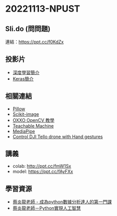 # 20221113-NPUST

## Sli.do (問問題)

連結：https://ppt.cc/f0KdZx

## 投影片

* [深度學習簡介](https://ppt.cc/fJTKax)
* [Keras簡介](https://ppt.cc/fQlLqx)

## 相關連結

* [Pillow](https://pillow.readthedocs.io/en/stable/)
* [Scikit-image](https://scikit-image.org/)
* [OXXO OpenCV 教學](https://steam.oxxostudio.tw/category/python/ai/opencv.html)
* [Teachable Machine](https://teachablemachine.withgoogle.com/)
* [MediaPipe](https://google.github.io/mediapipe/)
* [Control DJI Tello drone with Hand gestures](https://towardsdatascience.com/control-dji-tello-drone-with-hand-gestures-b76bd1d4644f)

## 講義

* colab: http://ppt.cc/fmW1Sx
* model: https://ppt.cc/fAyFXx

## 學習資源

* [蔡炎龍老師 - 成為python數據分析達人的第一門課](https://ctld.video.nccu.edu.tw/km/1399)
* [蔡炎龍老師－Python實現人工智慧](https://ctld.video.nccu.edu.tw/km/1172)